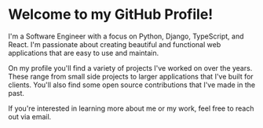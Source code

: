 # Welcome to my GitHub Profile!

I'm a Software Engineer with a focus on Python, Django, TypeScript, and React. I'm passionate about creating beautiful and functional web applications that are easy to use and maintain.

On my profile you'll find a variety of projects I've worked on over the years. These range from small side projects to larger applications that I've built for clients. You'll also find some open source contributions that I've made in the past. 

If you're interested in learning more about me or my work, feel free to reach out via email.
